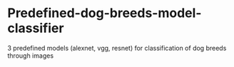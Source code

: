 # Predefined-dog-breeds-model-classifier
3 predefined models (alexnet, vgg, resnet) for classification of dog breeds through images
